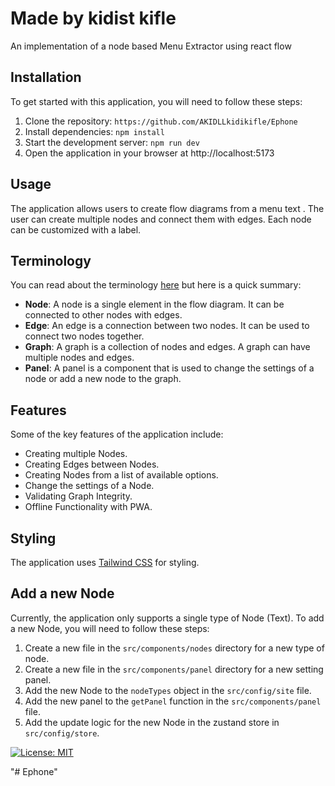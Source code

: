 # Made by kidist kifle


An implementation of a node based Menu Extractor using react flow

## Installation

To get started with this application, you will need to follow these steps:

1. Clone the repository: `https://github.com/AKIDLLkidikifle/Ephone`
2. Install dependencies: `npm install`
3. Start the development server: `npm run dev`
4. Open the application in your browser at http://localhost:5173

## Usage

The application allows users to create flow diagrams from a menu text . The user can create multiple nodes and connect them with edges. Each node can be customized with a label.


## Terminology

You can read about the terminology [here](https://reactflow.dev/docs/concepts/terms-and-definitions/) but here is a quick summary:

- **Node**: A node is a single element in the flow diagram. It can be connected to other nodes with edges.
- **Edge**: An edge is a connection between two nodes. It can be used to connect two nodes together.
- **Graph**: A graph is a collection of nodes and edges. A graph can have multiple nodes and edges.
- **Panel**: A panel is a component that is used to change the settings of a node or add a new node to the graph.

## Features

Some of the key features of the application include:

- Creating multiple Nodes.
- Creating Edges between Nodes.
- Creating Nodes from a list of available options.
- Change the settings of a Node.
- Validating Graph Integrity.
- Offline Functionality with PWA.

## Styling

The application uses [Tailwind CSS](https://tailwindcss.com/) for styling.

## Add a new Node

Currently, the application only supports a single type of Node (Text). To add a new Node, you will need to follow these steps:

1. Create a new file in the `src/components/nodes` directory for a new type of node.
2. Create a new file in the `src/components/panel` directory for a new setting panel.
3. Add the new Node to the `nodeTypes` object in the `src/config/site` file.
4. Add the new panel to the `getPanel` function in the `src/components/panel` file.
5. Add the update logic for the new Node in the zustand store in `src/config/store`.

[![License: MIT](https://img.shields.io/badge/License-MIT-yellow.svg)](https://opensource.org/licenses/MIT)

"# Ephone" 
